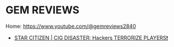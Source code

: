 # GEM REVIEWS
Home: https://www.youtube.com/@gemreviews2840

- [STAR CITIZEN | CIG DISASTER: Hackers TERRORIZE PLAYERS❗](https://youtu.be/DYsWmI5Z1pA)
